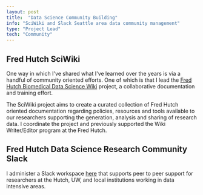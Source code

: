 ```yaml
---
layout: post
title:  "Data Science Community Building"
info: "SciWiki and Slack Seattle area data community management"
type: "Project Lead"
tech: "Community"
---
```



## Fred Hutch SciWiki
One way in which I've shared what I've learned over the years is via a handful of community oriented efforts.  One of which is that I lead the [Fred Hutch Biomedical Data Science Wiki](https://sciwiki.fredhutch.org/) project, a collaborative documentation and training effort.

The SciWiki project aims to create a curated collection of Fred Hutch oriented documentation regarding policies, resources and tools available to our researchers supporting the generation, analysis and sharing of research data. I coordinate the project and previously supported the Wiki Writer/Editor program at the Fred Hutch. 



## Fred Hutch Data Science Research Community Slack
I administer a Slack workspace [here](https://fhdata.slack.com) that supports peer to peer support for researchers at the Hutch, UW, and local institutions working in data intensive areas.  
